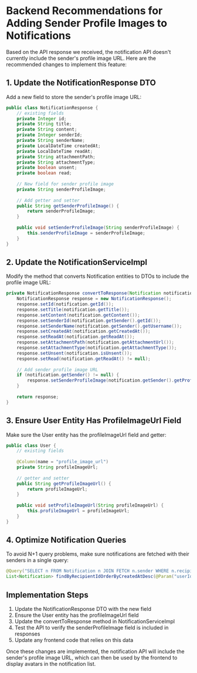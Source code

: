 # Backend Recommendations for Adding Sender Profile Images to Notifications

Based on the API response we received, the notification API doesn't currently include the sender's profile image URL. Here are the recommended changes to implement this feature:

## 1. Update the NotificationResponse DTO

Add a new field to store the sender's profile image URL:

```java
public class NotificationResponse {
    // existing fields
    private Integer id;
    private String title;
    private String content;
    private Integer senderId;
    private String senderName;
    private LocalDateTime createdAt;
    private LocalDateTime readAt;
    private String attachmentPath;
    private String attachmentType;
    private boolean unsent;
    private boolean read;
    
    // New field for sender profile image
    private String senderProfileImage;
    
    // Add getter and setter
    public String getSenderProfileImage() {
        return senderProfileImage;
    }
    
    public void setSenderProfileImage(String senderProfileImage) {
        this.senderProfileImage = senderProfileImage;
    }
}
```

## 2. Update the NotificationServiceImpl

Modify the method that converts Notification entities to DTOs to include the profile image URL:

```java
private NotificationResponse convertToResponse(Notification notification) {
    NotificationResponse response = new NotificationResponse();
    response.setId(notification.getId());
    response.setTitle(notification.getTitle());
    response.setContent(notification.getContent());
    response.setSenderId(notification.getSender().getId());
    response.setSenderName(notification.getSender().getUsername());
    response.setCreatedAt(notification.getCreatedAt());
    response.setReadAt(notification.getReadAt());
    response.setAttachmentPath(notification.getAttachmentUrl());
    response.setAttachmentType(notification.getAttachmentType());
    response.setUnsent(notification.isUnsent());
    response.setRead(notification.getReadAt() != null);
    
    // Add sender profile image URL
    if (notification.getSender() != null) {
        response.setSenderProfileImage(notification.getSender().getProfileImageUrl());
    }
    
    return response;
}
```

## 3. Ensure User Entity Has ProfileImageUrl Field

Make sure the User entity has the profileImageUrl field and getter:

```java
public class User {
    // existing fields
    
    @Column(name = "profile_image_url")
    private String profileImageUrl;
    
    // getter and setter
    public String getProfileImageUrl() {
        return profileImageUrl;
    }
    
    public void setProfileImageUrl(String profileImageUrl) {
        this.profileImageUrl = profileImageUrl;
    }
}
```

## 4. Optimize Notification Queries

To avoid N+1 query problems, make sure notifications are fetched with their senders in a single query:

```java
@Query("SELECT n FROM Notification n JOIN FETCH n.sender WHERE n.recipient.id = :userId ORDER BY n.createdAt DESC")
List<Notification> findByRecipientIdOrderByCreatedAtDesc(@Param("userId") Integer userId);
```

## Implementation Steps

1. Update the NotificationResponse DTO with the new field
2. Ensure the User entity has the profileImageUrl field
3. Update the convertToResponse method in NotificationServiceImpl
4. Test the API to verify the senderProfileImage field is included in responses
5. Update any frontend code that relies on this data

Once these changes are implemented, the notification API will include the sender's profile image URL, which can then be used by the frontend to display avatars in the notification list. 
